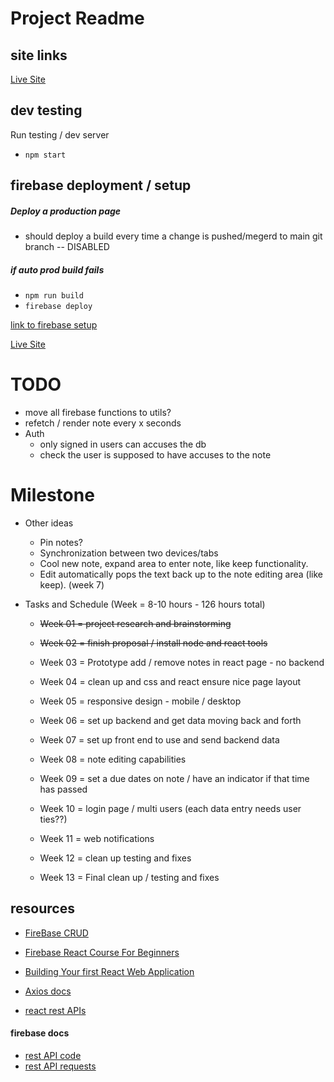 # Project Readme

## site links
[Live Site](https://noted-eeafd.web.app) 

## dev testing 
Run testing  / dev server
- `npm start`

## firebase deployment / setup

##### Deploy a production page
- should deploy a build every time a change is pushed/megerd to main git branch -- DISABLED

##### if auto prod build fails
- `npm run build`
- `firebase deploy`

[link to firebase setup](https://www.freecodecamp.org/news/how-to-deploy-a-react-app-with-firebase/) 

[Live Site](https://noted-eeafd.web.app) 

# TODO 
- move all firebase functions to utils?
- refetch / render note every x seconds 
- Auth
    - only signed in users can accuses the db
    - check the user is supposed to have accuses to the note


# Milestone
- Other ideas
    - Pin notes?
    - Synchronization between two devices/tabs
    - Cool new note, expand area to enter note, like keep functionality.
    - Edit automatically pops the text back up to the note editing area (like keep). (week 7)

- Tasks and Schedule (Week = 8-10 hours - 126 hours total)
    - ~~Week 01 = project research and brainstorming~~
    - ~~Week 02 = finish proposal / install node and react tools~~
    - Week 03 = Prototype add / remove notes in react page - no backend
    - Week 04 = clean up and css and react ensure nice page layout
    - Week 05 = responsive design - mobile / desktop
    - Week 06 = set up backend and get data moving back and forth
    - Week 07 = set up front end to use and send backend data 
    - Week 08 = note editing capabilities

    - Week 09 = set a due dates on note / have an indicator if that time has passed
    - Week 10 = login page / multi users (each data entry needs user ties??)
    - Week 11 = web notifications
    - Week 12 = clean up testing and fixes
    - Week 13 = Final clean up / testing and fixes


## resources
- [FireBase CRUD](https://www.youtube.com/watch?v=2hR-uWjBAgw) 

- [Firebase React Course For Beginners](https://www.youtube.com/watch?v=2hR-uWjBAgw) 
- [Building Your first React Web Application](https://www.youtube.com/watch?v=NzpbupWoIV4) 
- [Axios docs](https://axios-http.com/docs/api_intro) 
- [react rest APIs](https://www.freecodecamp.org/news/how-work-with-restful-apis-in-react-simplified-steps-and-practical-examples/#heading-31-the-fetch-api) 

#### firebase docs
- [rest API code](https://firebase.google.com/docs/firestore/use-rest-api#making_rest_calls) 
- [rest API requests](https://firebase.google.com/docs/firestore/reference/rest/) 

